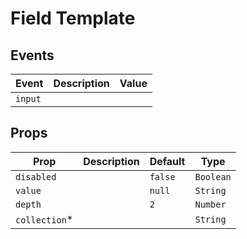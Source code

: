 # Field Template

## Events

| Event   | Description | Value |
| ------- | ----------- | ----- |
| `input` |             |       |

## Props

| Prop           | Description | Default | Type      |
| -------------- | ----------- | ------- | --------- |
| `disabled`     |             | `false` | `Boolean` |
| `value`        |             | `null`  | `String`  |
| `depth`        |             | `2`     | `Number`  |
| `collection`\* |             |         | `String`  |
